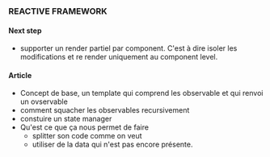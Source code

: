 ### REACTIVE FRAMEWORK

#### Next step
- supporter un render partiel par component. C'est à dire isoler les modifications et re render uniquement au component level.


#### Article
- Concept de base, un template qui comprend les observable et qui renvoi un ovservable
- comment squacher les observables recursivement
- constuire un state manager
- Qu'est ce que ça nous permet de faire
  - splitter son code comme on veut
  - utiliser de la data qui n'est pas encore présente.
